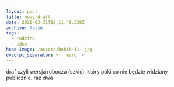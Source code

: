 ```yaml
---
layout: post
title: nowy draft
date: 2020-03-31T12:11:41.338Z
archive: false
tags:
  - rodzina
  - idee
head-image: /assets/bobik-11-.jpg
excerpt_separator: <!--more-->
---
```

draf czyli wersja robocza (szkic), który póki co nie będzie widziany publicznie.
raz dwa

